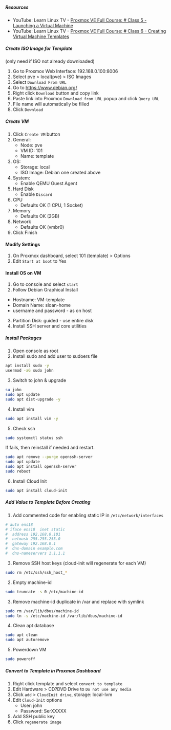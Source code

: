 ##### Resources 

- YouTube: Learn Linux TV - [Proxmox VE Full Course: # Class 5 - Launching a Virtual Machine](https://www.youtube.com/watch?v=xBUnV2rQ7do&list=PLT98CRl2KxKHnlbYhtABg6cF50bYa8Ulo&index=6)
- YouTube: Learn Linux TV - [Proxmox VE Full Course: # Class 6 - Creating Virtual Machine Templates](https://www.youtube.com/watch?v=t3Yv4OOYcLs&list=PLT98CRl2KxKHnlbYhtABg6cF50bYa8Ulo&index=8)

##### Create ISO Image for Template
(only need if ISO not already downloaded)

1) Go to Proxmox Web Interface:  192.168.0.100:8006
2) Select pve > local(pve) > ISO Images
3) Select `Download From URL`
4) Go to https://www.debian.org/
5) Right click `Download` button and copy link
6) Paste link into Proxmox `Download from URL` popup and click `Query URL`
7) File name will automatically be filled
8) Click `Download`

##### Create VM

1) Click `Create VM` button
2) General:
	- Node: pve
	- VM ID: 101
	- Name: template
3) OS:
	- Storage: local
	- ISO Image: Debian one created above
4) System:
	- Enable QEMU Guest Agent
5) Hard Disk
	- Enable `Discard`
6) CPU
	- Defaults OK (1 CPU, 1 Socket)
7) Memory
	- Defaults OK (2GB)
8) Network
	- Defaults OK (vmbr0)
9) Click Finish

#### Modify Settings

1) On Proxmox dashboard, select 101 (template) > Options
2) Edit `Start at boot` to Yes

#### Install OS on VM

1) Go to console and select `start`
2) Follow Debian Graphical Install
- Hostname: VM-template
- Domain Name: sloan-home
- username and password - as on host
3) Partition Disk: guided - use entire disk
4) Install SSH server and core utilities

##### Install Packages

1) Open console as root
2) Install sudo and add user to sudoers file
``` bash
apt install sudo -y
usermod -aG sudo john
```

3) Switch to john & upgrade
```bash
su john
sudo apt update
sudo apt dist-upgrade -y
```

4) Install vim
```bash
sudo apt install vim -y
```

5) Check ssh
```bash
sudo systemctl status ssh
```

 If fails, then reinstall if needed and restart.
```bash
sudo apt remove --purge openssh-server
sudo apt update
sudo apt install openssh-server
sudo reboot
```

6) Install Cloud Init
``` bash
sudo apt install cloud-init
```

##### Add Value to Template Before Creating

1) Add commented code for enabling static IP in `/etc/network/interfaces`
```bash
# auto ens18
# iface ens18  inet static
#  address 192.168.0.101
#  netmask 255.255.255.0
#  gateway 192.168.0.1
#  dns-domain example.com
#  dns-nameservers 1.1.1.1
```

3) Remove SSH host keys (cloud-init will regenerate for each VM)
``` bash
sudo rm /etc/ssh/ssh_host_*
```

2) Empty machine-id
``` bash
sudo truncate -s 0 /etc/machine-id
```

3) Remove machine-id duplicate in /var and replace with symlink
``` bash
sudo rm /var/lib/dbus/machine-id
sudo ln -s /etc/machine-id /var/lib/dbus/machine-id
```

4) Clean apt database
``` bash
sudo apt clean
sudo apt autoremove
```

5) Powerdown VM
``` bash
sudo poweroff
```

##### Convert to Template in Proxmox Dashboard

1) Right click template and select `convert to template`
2) Edit Hardware > CD?DVD Drive to `Do not use any media`
3) Click `add` > `CloudInit drive`, storage: local-lvm
4) Edit `Cloud-Init` options
	- User: john
	- Password: SerXXXXX
5) Add SSH public key
6) Click `regenerate image`
